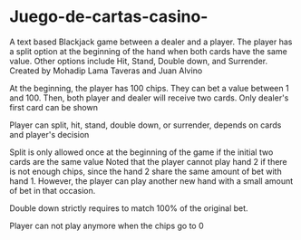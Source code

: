 # Juego-de-cartas-casino-
A text based Blackjack game between a dealer and a player.
The player has a split option at the beginning of the hand 
when both cards have the same value.
Other options include Hit, Stand, Double down, and Surrender.
Created by Mohadip Lama Taveras and Juan Alvino


At the beginning, the player has 100 chips.
They can bet a value between 1 and 100.
Then, both player and dealer will receive two cards.
Only dealer's first card can be shown

Player can split, hit, stand, double down, or surrender, depends
on cards and player's decision

Split is only allowed once at the beginning of the game if the initial two cards are the same value
Noted that the player cannot play hand 2 if there is not enough chips, since the hand 2 share the same amount of bet with hand 1.
However, the player can play another new hand with a small amount of bet in that occasion.

Double down strictly requires to match 100% of the original bet.

Player can not play anymore when the chips go to 0
